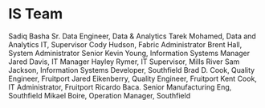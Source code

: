 # IS Team

Sadiq Basha Sr. Data Engineer, Data & Analytics
Tarek Mohamed, Data and Analytics IT, Supervisor
Cody Hudson, Fabric Administrator
Brent Hall, System Administrator Senior
Kevin Young, Information Systems Manager
Jared Davis, IT Manager
Hayley Rymer, IT Supervisor, Mills River
Sam Jackson, Information Systems Developer, Southfield
Brad D. Cook, Quality Engineer, Fruitport
Jared Eikenberry, Quality Engineer, Fruitport
Kent Cook, IT Administrator, Fruitport
Ricardo Baca. Senior Manufacturing Eng, Southfield
Mikael Boire, Operation Manager, Southfield
